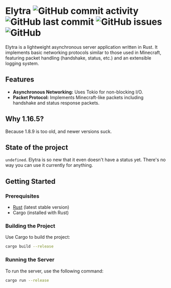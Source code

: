 ﻿# Elytra ![GitHub commit activity](https://img.shields.io/github/commit-activity/w/MatinDevsHere/Elytra?style=flat-square) ![GitHub last commit](https://img.shields.io/github/last-commit/MatinDevsHere/Elytra?style=flat-square) ![GitHub issues](https://img.shields.io/github/issues/MatinDevsHere/Elytra?style=flat-square) ![GitHub](https://img.shields.io/github/license/MatinDevsHere/Elytra?style=flat-square)

Elytra is a lightweight asynchronous server application written in Rust. It implements basic networking protocols
similar to those used in Minecraft, featuring packet handling (handshake, status, etc.) and an extensible logging
system.

## Features

- **Asynchronous Networking:** Uses Tokio for non-blocking I/O.
- **Packet Protocol:** Implements Minecraft-like packets including handshake and status response packets.

## Why 1.16.5?
Because 1.8.9 is too old, and newer versions suck.

## State of the project

`undefined`. Elytra is so new that it even doesn't have a status yet. There's no way you can use it currently for
anything.

## Getting Started

### Prerequisites

- [Rust](https://www.rust-lang.org/) (latest stable version)
- Cargo (installed with Rust)

### Building the Project

Use Cargo to build the project:

```bash
cargo build --release
```

### Running the Server

To run the server, use the following command:

```bash
cargo run --release
```
